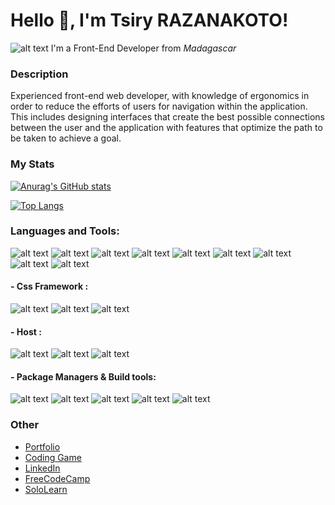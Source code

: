   # Hello 👋, I'm Tsiry RAZANAKOTO!  
  
![alt text](https://github.com/tsiryjl/tsiryjl/blob/master/imgBackground.png?raw=true)
 I'm a Front-End Developer from *Madagascar*
 
### Description
Experienced front-end web developer, with knowledge of ergonomics in order to reduce the efforts of users for navigation within the application. This includes designing interfaces that create the best possible connections between the user and the application with features that optimize the path to be taken to achieve a goal.
 
### My Stats
[![Anurag's GitHub stats](https://github-readme-stats.vercel.app/api?username=tsiryjl&show_icons=true&theme=radical)](https://github.com/tsiryjl)

[![Top Langs](https://github-readme-stats.vercel.app/api/top-langs/?username=tsiryjl&theme=radical&layout=compact)](https://github.com/tsiryjl)

### Languages and Tools: <br>
![alt text](https://img.shields.io/badge/HTML5-E34F26?style=for-the-badge&logo=html5&logoColor=white) 
![alt text](https://img.shields.io/badge/CSS3-1572B6?style=for-the-badge&logo=css3&logoColor=white) 
![alt text](https://img.shields.io/badge/javascript-24292e?style=for-the-badge&logo=javascript&logoColor=yellow) 
![alt text](https://img.shields.io/badge/typescript-dedede?style=for-the-badge&logo=typescript&logoColor=17b1b1) 
![alt text](https://img.shields.io/badge/Sass-CC6699?style=for-the-badge&logo=sass&logoColor=white) ![alt text](https://img.shields.io/badge/Ruby-CC342D?style=for-the-badge&logo=ruby&logoColor=white) 
![alt text](https://img.shields.io/badge/Vue.js-35495E?style=for-the-badge&logo=vue.js&logoColor=4FC08D) 
 ![alt text](https://img.shields.io/badge/Ruby_on_Rails-CC0000?style=for-the-badge&logo=ruby-on-rails&logoColor=white)
 ![alt text](https://img.shields.io/badge/blockchain-1572B6?style=for-the-badge&logo=blockchain&logoColor=white)

#### - Css Framework : 
![alt text](https://img.shields.io/badge/Bootstrap-563D7C?style=for-the-badge&logo=bootstrap&logoColor=white)
![alt text](https://img.shields.io/badge/tailwind_CSS-38B2AC?style=for-the-badge&logo=tailwind-css&logoColor=white) 
![alt text](https://img.shields.io/badge/materialize_css-eb7077?style=for-the-badge&logo=materializecss&logoColor=white) 

#### - Host :
![alt text](https://img.shields.io/badge/Heroku-430098?style=for-the-badge&logo=heroku&logoColor=white)
![alt text](https://img.shields.io/badge/Netlify-00C7B7?style=for-the-badge&logo=netlify&logoColor=white) 
![alt text](https://img.shields.io/badge/github-24292e?style=for-the-badge&logo=github&logoColor=white)

#### - Package Managers & Build tools:
![alt text](https://img.shields.io/badge/yarn-211748?style=for-the-badge&logo=yarn&logoColor=white)
![alt text](https://img.shields.io/badge/npm-820000?style=for-the-badge&logo=npm&logoColor=white)
![alt text](https://img.shields.io/badge/webpack-0ec0d2?style=for-the-badge&logo=webpack&logoColor=white)
![alt text](https://img.shields.io/badge/gulp-CC0000?style=for-the-badge&logo=gulp&logoColor=white)
![alt text](https://img.shields.io/badge/RubyGem-CC0000?style=for-the-badge&logo=ruby&logoColor=white)

### Other
- [Portfolio](https://tsiryjl.netlify.app)<br>
- [Coding Game](https://www.codingame.com/profile/6b98548ed6dd867d1845e862329435395346463)<br>
- [LinkedIn](https://www.linkedin.com/in/tsiry-razanakoto-b035a9170/)<br>
- [FreeCodeCamp](https://www.freecodecamp.org/fccbc221c45-ab89-440c-92c3-285305c898e2)
- [SoloLearn](https://www.sololearn.com/profile/21461799)
